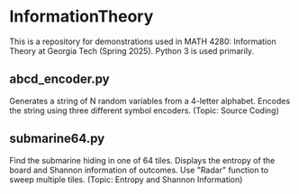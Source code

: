 # InformationTheory

This is a repository for demonstrations used in MATH 4280: Information Theory at Georgia Tech (Spring 2025). Python 3 is used primarily.

## abcd_encoder.py
Generates a string of N random variables from a 4-letter alphabet.
Encodes the string using three different symbol encoders.
(Topic: Source Coding)

## submarine64.py
Find the submarine hiding in one of 64 tiles.
Displays the entropy of the board and Shannon information of outcomes.
Use "Radar" function to sweep multiple tiles.
(Topic: Entropy and Shannon Information)
